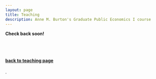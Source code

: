 ```yaml
---
layout: page
title: Teaching
description: Anne M. Burton's Graduate Public Economics I course
---
```


<strong> Check back soon! </strong>

<br/>
<br/>

#### [back to teaching page](https://annemburton.com/pages/teaching.html)

<!-- Note: this is how to write a comment in HTML. Everything in here won't show up on your webpage.-->

<!--
To increase the size of the title, use fewer # in front of the paper title.
To decrease the size of the title, use more #. 
To remove the italics, remove the * before and after the description
To remove the underline from the title, remove the <u> tags (<u> and </u>)
-->.